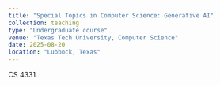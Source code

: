 ```yaml
---
title: "Special Topics in Computer Science: Generative AI"
collection: teaching
type: "Undergraduate course"
venue: "Texas Tech University, Computer Science"
date: 2025-08-20
location: "Lubbock, Texas"
---
```

CS 4331